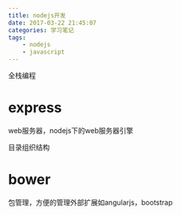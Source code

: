 ```yaml
---
title: nodejs开发
date: 2017-03-22 21:45:07
categories: 学习笔记
tags:
    - nodejs
    - javascript
---
```


全栈编程

# express
web服务器，nodejs下的web服务器引擎

目录组织结构


# bower
包管理，方便的管理外部扩展如angularjs，bootstrap

# 


